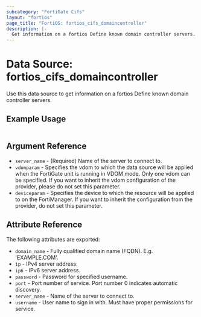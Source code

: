 ```yaml
---
subcategory: "FortiGate Cifs"
layout: "fortios"
page_title: "FortiOS: fortios_cifs_domaincontroller"
description: |-
  Get information on a fortios Define known domain controller servers.
---
```


# Data Source: fortios_cifs_domaincontroller
Use this data source to get information on a fortios Define known domain controller servers.


## Example Usage

```hcl

```

## Argument Reference

* `server_name` - (Required) Name of the server to connect to.
* `vdomparam` - Specifies the vdom to which the data source will be applied when the FortiGate unit is running in VDOM mode. Only one vdom can be specified. If you want to inherit the vdom configuration of the provider, please do not set this parameter.
* `deviceparam` - Specifies the device to which the resource will be applied to on the FortiManager. If you want to inherit the configuration from the provider, do not set this parameter.

## Attribute Reference

The following attributes are exported:

* `domain_name` - Fully qualified domain name (FQDN). E.g. 'EXAMPLE.COM'.
* `ip` - IPv4 server address.
* `ip6` - IPv6 server address.
* `password` - Password for specified username.
* `port` - Port number of service. Port number 0 indicates automatic discovery.
* `server_name` - Name of the server to connect to.
* `username` - User name to sign in with. Must have proper permissions for service.
